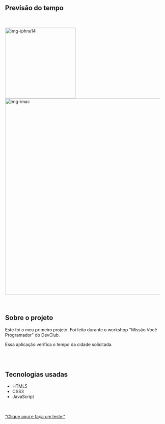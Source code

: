 <h2>Previsão do tempo</h2>
<br>
<br>
<div>
<img src="https://github.com/fernandoberbel/devclub-previsao-do-tempo/blob/master/assets/layout/iPhone%2014%20Pro%20Space%20Black%20Mockup.png?raw=true" alt="img-iphne14" width="230px" margin-right="50px">
<img src="https://github.com/fernandoberbel/devclub-previsao-do-tempo/blob/master/assets/layout/iMac%2027-inch%20Mockup.png?raw=true" alt="img-imac" width="640px">
</div>
<br>
<br>
<div>
<h2>Sobre o projeto</h2>
<p>Este foi o meu primeiro projeto. Foi feito durante o workshop "Missão Você Programador" do DevClub.</p>
<p>Essa aplicação verifica o tempo da cidade solicitada.</p>
<br>
<br>
<h2>Tecnologias usadas</h2>
<ul>
  <li>HTML5</li>
  <li>CSS3</li>
  <li>JavaScript</li>
</ul>
<br>
<br>
<a href="https://fernandoberbel.github.io/devclub-previsao-do-tempo/">"Clique aqui e faça um teste."</a>
</div>
